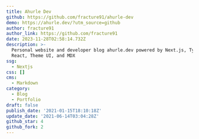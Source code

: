 ```yaml
---
title: Ahurle Dev
github: https://github.com/fracture91/ahurle-dev
demo: https://ahurle.dev/?utm_source=github
author: fracture91
author_link: https://github.com/fracture91
date: 2023-11-28T02:58:14.732Z
description: >-
  Personal website and developer blog ahurle.dev powered by Next.js, TypeScript,
  React, Theme UI, and MDX
ssg:
  - Nextjs
css: []
cms:
  - Markdown
category:
  - Blog
  - Portfolio
draft: false
publish_date: '2021-01-15T18:10:18Z'
update_date: '2021-06-14T03:04:28Z'
github_star: 4
github_fork: 2
---
```

